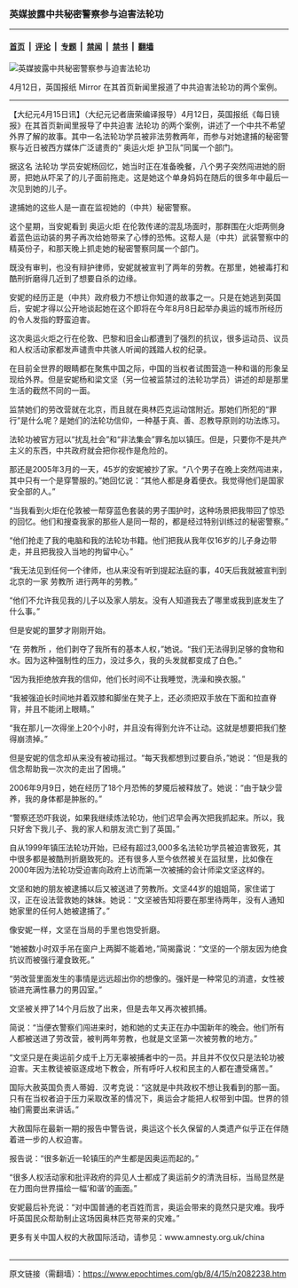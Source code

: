 ### 英媒披露中共秘密警察参与迫害法轮功

---

#### [首页](../../../..?n2082238) &nbsp;|&nbsp; [评论](../../../../../epoch-comment?n2082238) &nbsp;|&nbsp; [专题](../../../../../epoch-special?n2082238) &nbsp;|&nbsp; [禁闻](../../../../../epoch-news?n2082238) &nbsp;|&nbsp; [禁书](../../../../../books?n2082238) &nbsp;|&nbsp; [翻墙](https://github.com/gfw-breaker/nogfw/blob/master/README.md?n2082238)


<div><img alt="英媒披露中共秘密警察参与迫害法轮功" class="attachment-djy_600_400 size-djy_600_400 wp-post-image" src="https://i.epochtimes.com/assets/uploads/2008/04/804141629061667-600x400.jpg"/>
<div class="caption">
 <p>
  4月12日，英国报纸 Mirror 在其首页新闻里报道了中共迫害法轮功的两个案例。
 </p>
</div></div><hr/><div class="post_content" id="artbody" itemprop="articleBody">
 <!-- article content begin -->
 <p>
  【大纪元4月15日讯】（大纪元记者唐荣编译报导）4月12日，英国报纸《每日镜报》在其首页新闻里报导了中共迫害
  <ok href="https://www.epochtimes.com/gb/tag/%E6%B3%95%E8%BD%AE%E5%8A%9F.html">
   法轮功
  </ok>
  的两个案例，讲述了一个中共不希望外界了解的故事。其中一名法轮功学员被非法劳教两年，而参与对她逮捕的秘密警察与近日被西方媒体广泛谴责的“
  <ok href="https://www.epochtimes.com/gb/tag/%E5%A5%A5%E8%BF%90%E7%81%AB%E7%82%AC.html">
   奥运火炬
  </ok>
  护卫队”同属一个部门。
 </p>
 <p>
  据这名
  <ok href="https://www.epochtimes.com/gb/tag/%E6%B3%95%E8%BD%AE%E5%8A%9F.html">
   法轮功
  </ok>
  学员安妮杨回忆，她当时正在准备晚餐，八个男子突然闯进她的厨房，把她从吓呆了的儿子面前拖走。这是她这个单身妈妈在随后的很多年中最后一次见到她的儿子。
 </p>
 <p>
  逮捕她的这些人是一直在监视她的（中共）秘密警察。
 </p>
 <p>
  这个星期，当安妮看到
  <ok href="https://www.epochtimes.com/gb/tag/%E5%A5%A5%E8%BF%90%E7%81%AB%E7%82%AC.html">
   奥运火炬
  </ok>
  在伦敦传递的混乱场面时，那群围在火炬两侧身着蓝色运动装的男子再次给她带来了心悸的恐怖。这帮人是（中共）武装警察中的精英份子，和那天晚上抓走她的秘密警察同属一个部门。
 </p>
 <p>
  既没有审判，也没有辩护律师，安妮就被宣判了两年的劳教。在那里，她被毒打和酷刑折磨得几近到了想要自杀的边缘。
 </p>
 <p>
  安妮的经历正是（中共）政府极力不想让你知道的故事之一。只是在她逃到英国后，安妮才得以公开地谈起她在这个即将在今年8月8日起举办奥运的城市所经历的令人发指的野蛮迫害。
 </p>
 <p>
  这次奥运火炬之行在伦敦、巴黎和旧金山都遭到了强烈的抗议，很多运动员、议员和人权活动家都发声谴责中共骇人听闻的践踏人权的纪录。
 </p>
 <p>
  在目前全世界的眼睛都在聚焦中国之际，中国的当权者试图营造一种和谐的形象呈现给外界。但是安妮杨和梁文坚（另一位被监禁过的法轮功学员）讲述的却是那里生活的截然不同的一面。
 </p>
 <p>
  监禁她们的劳改营就在北京，而且就在奥林匹克运动馆附近。那她们所犯的“罪行”是什么呢？是她们的法轮功信仰，一种基于真、善、忍教导原则的功法炼习。
 </p>
 <p>
  法轮功被官方冠以“扰乱社会”和“非法集会”罪名加以镇压。但是，只要你不是共产主义的东西，中共政府就会把你视作是危险的。
 </p>
 <p>
  那还是2005年3月的一天，45岁的安妮被抄了家。“八个男子在晚上突然闯进来，其中只有一个是穿警服的。”她回忆说：“其他人都是身着便衣。我觉得他们是国家安全部的人。”
 </p>
 <p>
  “当我看到火炬在伦敦被一帮穿蓝色套装的男子围护时，这种场景把我带回了惊恐的回忆。他们和搜查我家的那些人是同一帮的，都是经过特别训练过的秘密警察。”
 </p>
 <p>
  “他们抢走了我的电脑和我的法轮功书籍。他们把我从我年仅16岁的儿子身边带走，并且把我投入当地的拘留中心。”
 </p>
 <p>
  “我无法见到任何一个律师，也从来没有听到提起法庭的事，40天后我就被宣判到北京的一家
  <ok href="https://www.epochtimes.com/gb/tag/%E5%8A%B3%E6%95%99%E6%89%80.html">
   劳教所
  </ok>
  进行两年的劳教。”
 </p>
 <p>
  “他们不允许我见我的儿子以及家人朋友。没有人知道我去了哪里或我到底发生了什么事。”
 </p>
 <p>
  但是安妮的噩梦才刚刚开始。
 </p>
 <p>
  “在
  <ok href="https://www.epochtimes.com/gb/tag/%E5%8A%B3%E6%95%99%E6%89%80.html">
   劳教所
  </ok>
  ，他们剥夺了我所有的基本人权，”她说。“我们无法得到足够的食物和水。因为这种强制性的压力，没过多久，我的头发就都变成了白色。”
 </p>
 <p>
  “因为我拒绝放弃我的信仰，他们长时间不让我睡觉，洗澡和换衣服。”
 </p>
 <p>
  “我被强迫长时间地并着双膝和脚坐在凳子上，还必须把双手放在下面和拉直脊背，并且不能闭上眼睛。”
 </p>
 <p>
  “我在那儿一次得坐上20个小时，并且没有得到允许不让动。这就是想要把我们整得崩溃掉。”
 </p>
 <p>
  但是安妮的信念却从来没有被动摇过。“每天我都想到过要自杀，”她说：“但是我的信念帮助我一次次的走出了困境。”
 </p>
 <p>
  2006年9月9日，她在经历了18个月恐怖的梦魇后被释放了。她说：“由于缺少营养，我的身体都是肿胀的。”
 </p>
 <p>
  “警察还恐吓我说，如果我继续炼法轮功，他们迟早会再次把我抓起来。所以，我只好舍下我儿子、我的家人和朋友流亡到了英国。”
 </p>
 <p>
  自从1999年镇压法轮功开始，已经有超过3,000多名法轮功学员被迫害致死，其中很多都是被酷刑折磨致死的。还有很多人至今依然被关在监狱里，比如像在2000年因为法轮功受迫害向政府上访而第一次被捕的会计师梁文坚这样的。
 </p>
 <p>
  文坚和她的朋友被逮捕以后又被送进了劳教所。文坚44岁的姐姐简，家住诺丁汉，正在设法营救她的妹妹。她说：“文坚被告知将要在那里待两年，没有人通知她家里的任何人她被逮捕了。”
 </p>
 <p>
  像安妮一样，文坚在当局的手里也饱受折磨。
 </p>
 <p>
  “她被数小时双手吊在窗户上两脚不能着地，”简揭露说：“文坚的一个朋友因为绝食抗议而被强行灌食致死。”
 </p>
 <p>
  “劳改营里面发生的事情是远远超出你的想像的。强奸是一种常见的消遣，女性被锁进充满性暴力的男囚室。”
 </p>
 <p>
  文坚被关押了14个月后放了出来，但是去年又再次被抓捕。
 </p>
 <p>
  简说：“当便衣警察们闯进来时，她和她的丈夫正在办中国新年的晚会。他们所有人都被送进了劳改营，被判两年劳教，也就是文坚第一次被劳教的地方。”
 </p>
 <p>
  “文坚只是在奥运前夕成千上万无辜被捕者中的一员。并且并不仅仅只是法轮功被迫害。天主教徒被驱逐成地下教会，所有呼吁人权和民主的人都在遭受痛苦。”
 </p>
 <p>
  国际大赦英国负责人蒂姆．汉考克说：“这就是中共政权不想让我看到的那一面。只有在当权者迫于压力采取改革的情况下，奥运会才能把人权带到中国。世界的领袖们需要出来讲话。”
 </p>
 <p>
  大赦国际在最新一期的报告中警告说，奥运这个长久保留的人类遗产似乎正在伴随着进一步的人权迫害。
 </p>
 <p>
  报告说：“很多新近一轮镇压的产生都是因奥运而起的。”
 </p>
 <p>
  “很多人权活动家和批评政府的异见人士都成了奥运前夕的清洗目标，当局显然是在力图向世界描绘一幅‘和谐’的画面。”
 </p>
 <p>
  安妮最后补充说：“对中国普通的老百姓而言，奥运会带来的竟然只是灾难。我呼吁英国民众帮助制止这场因奥林匹克带来的灾难。”
 </p>
 <p>
  更多有关中国人权的大赦国际活动，请参见：www.amnesty.org.uk/china
  <font color="#ffffff">
   (http://www.dajiyuan.com)
  </font>
 </p>
 <p>
  <!-- article content end -->
  <div id="below_article_ad">
  </div>
 </p>
</div>


---

原文链接（需翻墙）：https://www.epochtimes.com/gb/8/4/15/n2082238.htm